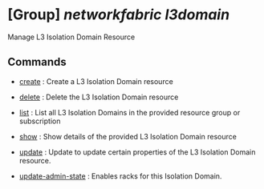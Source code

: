 # [Group] _networkfabric l3domain_

Manage L3 Isolation Domain Resource

## Commands

- [create](/Commands/networkfabric/l3domain/_create.md)
: Create a L3 Isolation Domain resource

- [delete](/Commands/networkfabric/l3domain/_delete.md)
: Delete the L3 Isolation Domain resource

- [list](/Commands/networkfabric/l3domain/_list.md)
: List all L3 Isolation Domains in the provided resource group or subscription

- [show](/Commands/networkfabric/l3domain/_show.md)
: Show details of the provided L3 Isolation Domain resource

- [update](/Commands/networkfabric/l3domain/_update.md)
: Update to update certain properties of the L3 Isolation Domain resource.

- [update-admin-state](/Commands/networkfabric/l3domain/_update-admin-state.md)
: Enables racks for this Isolation Domain.
